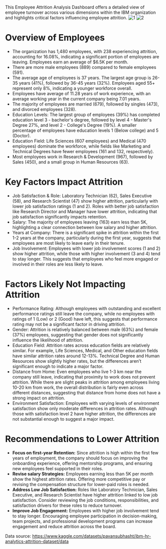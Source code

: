 This Employee Attrition Analysis Dashboard offers a detailed view of employee turnover across various dimensions within the IBM organization and highlights critical factors influencing employee attrition. 
![1](https://github.com/user-attachments/assets/eb418790-1609-4051-8bf5-47d2c5e9f18c)
![2](https://github.com/user-attachments/assets/71fb5a64-06d7-4efa-abee-fd7c8f0bfb04)

# Overview of Employees
- The organization has 1,480 employees, with 238 experiencing attrition, accounting for 16.08%, indicating a significant portion of employees are leaving. Employees earn an average of $6.5K per month.
- There are more male employees (889) compared to female employees (591).
- The average age of employees is 37 years. The largest age group is 26-35 years (41%), followed by 36-45 years (32%). Employees aged 55+ represent only 8%, indicating a younger workforce overall.
- Employees have average of 11.28 years of work experience, with an average working year in the current company being 7.01 years.
- The majority of employees are married (679), followed by singles (473), and divorced employees (328).
- Education Levels: The largest group of employees (39%) has completed education level 3 - bachelor's degree, followed by level 4 - Master's Degree  27%, and level 2 - College's Degree (19%). A smaller percentage of employees have education levels 1 (Below college) and 5 (Doctor).
- Education Field: Life Sciences (607 employees) and Medical (470 employees) dominate the workforce, while fields like Marketing and Technical Degrees have fewer employees (161 and 132, respectively).
- Most employees work in Research & Development (967), followed by Sales (450), and a small group in Human Resources (63).

# Key Factors Impact Attrition
- Job Satisfaction & Role: Laboratory Technician (62), Sales Executive (58), and Research Scientist (47) show higher attrition, particularly with lower job satisfaction ratings (1 and 2). Roles with better job satisfaction like Research Director and Manager have lower attrition, indicating that job satisfaction significantly impacts retention.
- Salary: The majority of employees leaving (163) earn less than 5K, highlighting a clear connection between low salary and higher attrition. 
- Years at Company: There is a significant spike in attrition within the first 1-2 years at the company, particularly during the first year, suggests that employees are most likely to leave early in their tenure. 
- Job Involvement: Employees with lower job involvement scores (1 and 2) show higher attrition, while those with higher involvement (3 and 4) tend to stay longer. This suggests that employees who feel more engaged or involved in their roles are less likely to leave.

# Factors Likely Not Impacting Attrition
- Performance Rating: Although employees with outstanding and excellent performance ratings still leave the company, while no employees with ratings of 1 (Low) or 2 (Good) have left, this suggests that performance rating may not be a significant factor in driving attrition.
- Gender: Attrition is relatively balanced between male (63%) and female (37%) employees, suggesting that gender does not significantly influence the likelihood of attrition.
- Education Field: Attrition rates across education fields are relatively similar. For example, Life Sciences, Medical, and Other education fields have similar attrition rates around 12-13%. Technical Degree and Human Resources show slightly higher rates, but the differences aren’t significant enough to indicate a major factor.
- Distance from Home: Even employees who live 1-3 km near the company still leave, indicating that proximity to work does not prevent attrition. While there are slight peaks in attrition among employees living 10-20 km from work, the overall distribution is fairly even across different distances, suggesting that distance from home does not have a strong impact on attrition.
- Environment Satisfaction: Employees with varying levels of environment satisfaction show only moderate differences in attrition rates. Although those with satisfaction level 2 have higher attrition, the differences are not substantial enough to suggest a major impact.

# Recommendations to Lower Attrition
- **Focus on first-year Retention:** Since attrition is high within the first few years of employment, the company should focus on improving the onboarding experience, offering mentorship programs, and ensuring new employees feel supported in their roles.
- **Revise salary Strategies:** Employees earning less than 5K per month show the highest attrition rates. Offering more competitive pay or revising the compensation structure for lower-paid roles is needed.
- **Address Low Job Satisfaction:** Roles like Laboratory Technician, Sales Executive, and Research Scientist have higher attrition linked to low job satisfaction. Consider reviewing the job conditions, responsibilities, and satisfaction drivers for these roles to reduce turnover.
- **Improve Job Engagement:** Employees with higher job involvement tend to stay longer. Encouraging employee participation in decision-making, team projects, and professional development programs can increase engagement and reduce attrition across the board.

Data source: https://www.kaggle.com/datasets/pavansubhasht/ibm-hr-analytics-attrition-dataset/data
